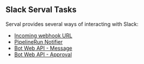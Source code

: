 ## Slack Serval Tasks

Serval provides several ways of interacting with Slack:

- [Incoming webhook URL](./slack/incoming-webhooks.md)
- [PipelineRun Notifier](./slack/pipelinerun.md)
- [Bot Web API - Message](./slack/bot-api.md)
- [Bot Web API - Approval](./slack/approval.md)